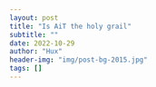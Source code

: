```yaml
---
layout: post
title: "Is AiT the holy grail"
subtitle: ""
date: 2022-10-29
author: "Hux"
header-img: "img/post-bg-2015.jpg"
tags: []
---
```

